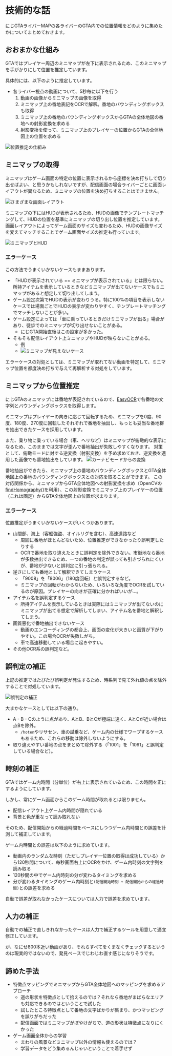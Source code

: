 # 技術的な話

にじGTAライバーMAPの各ライバーのGTA内での位置情報をどのように集めたかについてまとめておきます。

## おおまかな仕組み

GTAではプレイヤー周辺のミニマップが左下に表示されるため、このミニマップを手がかりにして位置を推定しています。

具体的には、以下のように推定しています。

 * 各ライバー視点の動画について、5秒毎に以下を行う
   1. 動画の画像からミニマップの画像を取得
   2. ミニマップ上の番地表記をOCRで解釈。番地のバウンディングボックスも取得
   3. ミニマップ上の番地のバウンディングボックスからGTAの全体地図の番地への射影変換を求める
   4. 射影変換を使って、ミニマップ上のプレイヤーの位置からGTAの全体地図上の位置を求める

![位置推定の仕組み](img/position_prediction.png)

## ミニマップの取得

ミニマップはゲーム画面の特定の位置に表示されるから座標を決め打ちして切り出せばよい、と思うかもしれないですが、配信画面の場合ライバーごとに画面レイアウトが異なるため、ミニマップの位置を決め打ちすることはできません。

![さまざまな画面レイアウト](img/layouts.png)

ミニマップの下にはHUDが表示されるため、HUDの画像でテンプレートマッチングして、HUDの位置を基準にミニマップの切り出し位置を推定しています。
画面レイアウトによってゲーム画面のサイズも変わるため、HUDの画像サイズを変えてマッチすることでゲーム画面サイズの推定も行っています。

![ミニマップとHUD](img/hud_minimap.png)

### エラーケース

この方法でうまくいかないケースもままあります。

 * 「HUDが表示されている == ミニマップが表示されている」とは限らない。所持アイテムを表示しているときなどミニマップが出てないケースでもミニマップがあると想定して切り出してしまう。
 * ゲーム設定次第でHUDの表示が変わりうる。特に100%の項目を表示しないケースでは場面ごとでHUDの表示が変わりやすく、テンプレートマッチングでマッチしないことが多い。
 * ゲーム設定によっては「車に乗っているときだけミニマップが出る」場合があり、徒歩でのミニマップが切り出せないことがある。
   * にじGTA開始直後はこの設定が多かった。
 * そもそも配信レイアウト上ミニマップやHUDが映らないことがある。
   * 例
   * ![ミニマップが見えないケース](img/minimap_hidden.png)

エラーケースの対処としては、ミニマップが取れてない動画を特定して、ミニマップ位置を都度決め打ちで与えて再解析する対処をしています。

## ミニマップから位置推定

にじGTAのミニマップには番地が表記されているので、[EasyOCR](https://github.com/JaidedAI/EasyOCR)で各番地の文字列とバウンディングボックスを取得します。

ミニマップはプレイヤーの向きに応じて回転するため、ミニマップを0度、90度、180度、270度に回転したそれぞれで番地を抽出し、もっとも妥当な番地群を抽出できたケースを採用しています。

また、乗り物に乗っている場合（車、ヘリなど）はミニマップが俯瞰的な表示になるため、このままでは文字が歪んで番地抽出が失敗しやすくなります。
対策として、俯瞰モードに対する逆変換（射影変換）を予め求めておき、逆変換を適用した画像でも番地抽出をしています。
![カーナビモードからの変換](img/carnavi_transform.png)

番地抽出ができたら、ミニマップ上の番地のバウンディングボックスとGTA全体地図上の番地のバウンディングボックスとの対応を取ることができます。
この対応関係から、ミニマップからGTA全体地図への射影変換を求め（OpenCVの[findHomography()](https://docs.opencv.org/4.x/d9/d0c/group__calib3d.html#ga4abc2ece9fab9398f2e560d53c8c9780)を利用）、この射影変換でミニマップ上のプレイヤーの位置（これは固定）からGTA全体地図上の位置が求まります。

### エラーケース

位置推定がうまくいかないケースがいくつかあります。

* 山間部、海上（客船強盗、オイルリグを含む）、高速道路など
  * 周囲に番地がほとんどないため、位置推定ができなかったり誤判定したりする
  * OCRで番地を取り違えたときに誤判定を除外できない。市街地なら番地が多数抽出できるため、一つの番地の判定が誤っても引きづられにくいが、番地が少ないと誤判定に引っ張られる。
* 逆さにしても番地として解釈できてしまうケース
  * 「9008」を「8006」（180度回転）と誤判定するなど。
  * ミニマップの回転がわからないため、いろいろな角度でOCRを試しているのが原因。プレイヤーの向きが正確に分かればいいが…。
* アイテム名を誤判定するケース
  * 所持アイテムを表示しているときは実際にはミニマップが出てないのにミニマップが出てる想定で解析してしまい、アイテム名を番地と解釈してしまう。
* 画質悪化で番地抽出できないケース
  * 動画のエンコーディングの都合上、画面の変化が大きいと画質が下がりやすい。この場合OCRが失敗しがち。
  * 車で高速移動している場合に起きやすい。
* その他OCR系の誤判定など。


## 誤判定の補正

上記の推定ではたびたび誤判定が発生するため、時系列で見て外れ値の点を除外することで対処しています。

![誤判定の補正](img//correction.png)

大まかなケースとしては以下の通り。
 * A - B - Cのように点があり、AとB、BとCが極端に遠く、AとCが近い場合は点Bを除外。
   * `/hoten`やリサセン、車の試乗など、ゲーム内の仕様でワープするケースもあるため、これらの移動は除外しないようにする。
 * 取り違えやすい番地の点をまとめて除外する（「1001」を「1091」と誤判定している場合など）。

## 時刻の補正

GTAではゲーム内時間（分単位）が右上に表示されているため、この時間を正にするようにしています。

しかし、常にゲーム画面からこのゲーム時間が取れるとは限りません。
 * 配信レイアウト上ゲーム内時間が隠れている
 * 背景と色が重なって読み取れない

そのため、配信開始からの経過時間をベースにしつつゲーム内時間との誤差を計測して補正しています。

ゲーム内時間との誤差は以下のように求めています。
 * 動画内のランダムな時刻（ただしプレイヤー位置の取得は成功している）から120秒間について、毎秒画面右上にOCRをかけ、ゲーム内時刻の文字列を読み取る
 * 120秒間の中でゲーム内時刻の分が変わるタイミングを求める
 * 分が変わるタイミングのゲーム内時刻と`(配信開始時刻 + 配信開始からの経過時間)`との誤差を求める

自動で誤差が取れなかったケースについては人力で誤差を求めています。

## 人力の補正

自動での補正で直しきれなかったケースは人力で補正するツールを用意して適宜修正しています。

が、なにせ800本近い動画があり、それらすべてをくまなくチェックするというのは現実的ではないので、発見ベースでじわじわ直す感じになりそうです。

## 諦めた手法

* 特徴点マッピングでミニマップからGTA全体地図へのマッピングを求めるアプローチ
  * 道の形状を特徴点として拾えるのでは？それなら番地がまばらなエリアも対応できるのではということで試した
  * 試したところ特徴点として番地の文字ばかりが集まり、かつマッピングを誤りがちだった
  * 配信画面ではミニマップがぼやけがちで、道の形状は特徴点になりにくかった
* ゲーム画面全体からの学習
  * まわりの風景などミニマップ以外の情報も使えるのでは？
  * 学習データをどう集めるんじゃいということで着手せず